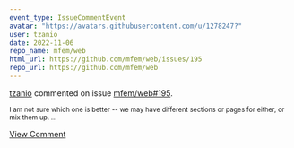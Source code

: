 ```yaml
---
event_type: IssueCommentEvent
avatar: "https://avatars.githubusercontent.com/u/1278247?"
user: tzanio
date: 2022-11-06
repo_name: mfem/web
html_url: https://github.com/mfem/web/issues/195
repo_url: https://github.com/mfem/web
---
```


<a href='https://github.com/tzanio' target='_blank'>tzanio</a> commented on issue <a href='https://github.com/mfem/web/issues/195' target='_blank'>mfem/web#195</a>.

<small>I am not sure which one is better -- we may have different sections or pages for either, or mix them up....</small>

<a href='https://github.com/mfem/web/issues/195' target='_blank'>View Comment</a>